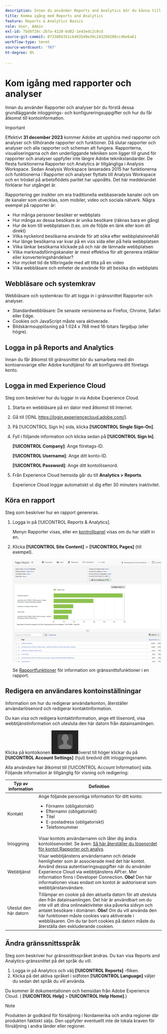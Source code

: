 ```yaml
---
description: Innan du använder Reports and Analytics bör du känna till dessa grundläggande inloggnings- och konfigureringsuppgifter och hur du får åtkomst till kontoinformation.
title: Komma igång med Reports and Analytics
feature: Reports & Analytics Basics
role: User, Admin
exl-id: 7bd8f28c-2b7a-4220-bd82-1e43edc2c0cd
source-git-commit: 0733884351c64935d9e39c24320d200cc46e6a61
workflow-type: tm+mt
source-wordcount: '767'
ht-degree: 0%

---
```


# Kom igång med rapporter och analyser

Innan du använder Rapporter och analyser bör du förstå dessa grundläggande inloggnings- och konfigureringsuppgifter och hur du får åtkomst till kontoinformation.

>[!IMPORTANT]
>Effektivt **31 december 2023** kommer Adobe att upphöra med rapporter och analyser och tillhörande rapporter och funktioner. Då slutar rapporter och analyser och alla rapporter och scheman att fungera. Rapporterna, visualiseringarna och den underliggande tekniken som ligger till grund för rapporter och analyser uppfyller inte längre Adobe teknikstandarder. De flesta funktionerna Rapporter och Analytics är tillgängliga i Analysis Workspace. Sedan Analysis Workspace lanserades 2015 har funktionerna och funktionerna i Rapporter och analyser flyttats till Analysis Workspace och en tröskel på arbetsflödets paritet har uppnåtts. Det här meddelandet förklarar hur utgånget är.

Rapportering ger insikter om era traditionella webbaserade kanaler och om de kanaler som utvecklas, som mobiler, video och sociala nätverk. Några exempel på rapporter är:

* Hur många personer besöker er webbplats
* Hur många av dessa besökare är unika besökare (räknas bara en gång)
* Hur de kom till webbplatsen (t.ex. om de följde en länk eller kom dit direkt)
* Vilka nyckelord besökarna använde för att söka efter webbplatsinnehåll
* Hur länge besökarna var kvar på en viss sida eller på hela webbplatsen
* Vilka länkar besökarna klickade på och när de lämnade webbplatsen
* Vilka marknadsföringskanaler är mest effektiva för att generera intäkter eller konverteringshändelser?
* Hur mycket tid de tillbringade med att titta på en video
* Vilka webbläsare och enheter de använde för att besöka din webbplats

## Webbläsare och systemkrav

Webbläsare och systemkrav för att logga in i gränssnittet Rapporter och analyser.

* Standardwebbläsare: De senaste versionerna av Firefox, Chrome, Safari eller Edge.
* Cookies och JavaScript måste vara aktiverade.
* Bildskärmsupplösning på 1 024 x 768 med 16-bitars färgdjup (eller högre).

## Logga in på Reports and Analytics

Innan du får åtkomst till gränssnittet bör du samarbeta med din kontoansvarige eller Adobe kundtjänst för att konfigurera ditt företags konto.

## Logga in med Experience Cloud

Steg som beskriver hur du loggar in via Adobe Experience Cloud.

1. Starta en webbläsare på en dator med åtkomst till Internet.
1. Gå till [!DNL https://login.experiencecloud.adobe.com/].
1. På [!UICONTROL Sign In] sida, klicka **[!UICONTROL Single Sign-On]**.
1. Fyll i följande information och klicka sedan på **[!UICONTROL Sign In]**.

   **[!UICONTROL Company]**: Ange företags-ID.

   **[!UICONTROL Username]**: Ange ditt konto-ID.

   **[!UICONTROL Password]**: Ange ditt kontolösenord.
1. Från Experience Cloud hemsida går du till **Analytics > Reports**.

   Experience Cloud loggar automatiskt ut dig efter 30 minuters inaktivitet.

## Köra en rapport

Steg som beskriver hur en rapport genereras.

1. Logga in på [!UICONTROL Reports & Analytics].

   Menyn Rapporter visas, eller en [kontrollpanel](/help/analyze/reports-analytics/dashboard.md) visas om du har ställt in en.

1. Klicka **[!UICONTROL Site Content]** > **[!UICONTROL Pages]** (till exempel).

   ![](assets/pages_report.png)

   Se [Rapportfunktioner](/help/analyze/reports-analytics/overview/report-overview.md) för information om gränssnittsfunktioner i en rapport.

## Redigera en användares kontoinställningar

Information om hur du redigerar användarkonton, återställer användarlösenord och redigerar kontaktinformation.

Du kan visa och redigera kontaktinformation, ange ett lösenord, visa webbtjänstinformation och utesluta den här datorn från datainsamlingen.

Klicka på kontoikonen ![](assets/account.png)överst till höger klickar du på **[!UICONTROL Account Settings]** (hjul) bredvid ditt inloggningsnamn.

Alla användare har åtkomst till [!UICONTROL Account Information] sida. Följande information är tillgänglig för visning och redigering:

| Typ av information | Definition |
| --- | --- |
| Kontakt | Ange följande personliga information för ditt konto:<ul><li>Förnamn (obligatoriskt)</li><li>Efternamn (obligatoriskt)</li><li>Titel</li><li>E-postadress (obligatoriskt)</li><li>Telefonnummer</li></ul> |
| Inloggning | Visar kontots användarnamn och låter dig ändra kontolösenordet. Se även: [Så här återställer du lösenordet för kontot Rapporter och analys](https://experienceleague.adobe.com/docs/analytics/technotes/troubleshoot-login.html?lang=en). |
| Webbtjänst | Visar webbtjänstens användarnamn och delade hemligheter som är associerade med det här kontot. Använd dessa autentiseringsuppgifter när du använder Experience Cloud via webbtjänstens API:er. Mer information finns i Developer Connection. **Obs!** Den här informationen visas endast om kontot är auktoriserat som webbtjänstanvändare. |
| Uteslut den här datorn | Tillämpar en cookie på den aktuella datorn för att utesluta den från datainsamlingen. Det här är användbart om du inte vill att dina onlineaktiviteter ska påverka sidvyn och antalet besökare i domänen. **Obs!** Om du vill använda den här funktionen måste cookies vara aktiverade i webbläsaren. Om du tar bort cookies på datorn måste du återställa den exkluderande cookien. |

## Ändra gränssnittsspråk

Steg som beskriver hur gränssnittsspråket ändras. Du kan visa Reports and Analytics-gränssnittet på det språk du vill.

1. Logga in på Analytics och välj **[!UICONTROL Reports]** -fliken.
1. Klicka på det aktiva språket i sidfoten **[!UICONTROL Language]** väljer du sedan det språk du vill använda.

Du kommer åt dokumentationen och hemsidan från Adobe Experience Cloud. ( **[!UICONTROL Help]** > **[!UICONTROL Help Home]**.)

>[!NOTE]
>Produkten är godkänd för försäljning i Nordamerika och andra regioner där produkten faktiskt säljs. Den uppfyller eventuellt inte de lokala kraven för försäljning i andra länder eller regioner.
